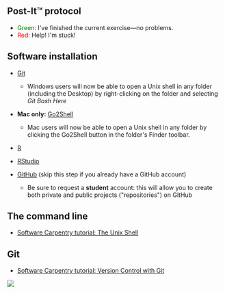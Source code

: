 ## Post-It™ protocol

- <span style="color:green">Green:</span> I've finished the current exercise—no problems.
- <span style="color:red">Red:</span> Help! I'm stuck!

## Software installation

- [Git](https://git-scm.com/)
  - Windows users will now be able to open a Unix shell in any folder (including the Desktop) by right-clicking on the folder and selecting *Git Bash Here*
- **Mac only:** [Go2Shell](http://zipzapmac.com/go2shell)
  - Mac users will now be able to open a Unix shell in any folder by clicking the Go2Shell button in the folder's Finder toolbar.


- [R](https://cran.r-project.org/)
- [RStudio](https://www.rstudio.com/products/rstudio/download/)
- [GitHub](https://github.com/join) (skip this step if you already have a GitHub account)
  - Be sure to request a **student** account: this will allow you to create both private and public projects ("repositories") on GitHub

## The command line

- [Software Carpentry tutorial: The Unix Shell](https://swcarpentry.github.io/shell-novice/)

## Git

- [Software Carpentry tutorial: Version Control with Git](https://swcarpentry.github.io/git-novice/)

![](https://imgs.xkcd.com/comics/git.png)
